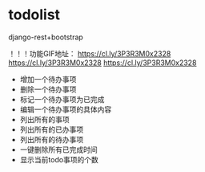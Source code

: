# todolist
django-rest+bootstrap

！！！功能GIF地址：
https://cl.ly/3P3R3M0x2328
https://cl.ly/3P3R3M0x2328
https://cl.ly/3P3R3M0x2328

* 增加一个待办事项
* 删除一个待办事项
* 标记一个待办事项为已完成
* 编辑一个待办事项的具体内容
* 列出所有的事项
* 列出所有的已办事项
* 列出所有的待办事项
* 一键删除所有已完成时间
* 显示当前todo事项的个数
